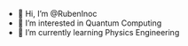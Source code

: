 - 👋 Hi, I’m @RubenInoc
- 👀 I’m interested in Quantum Computing
- 🌱 I’m currently learning Physics Engineering
